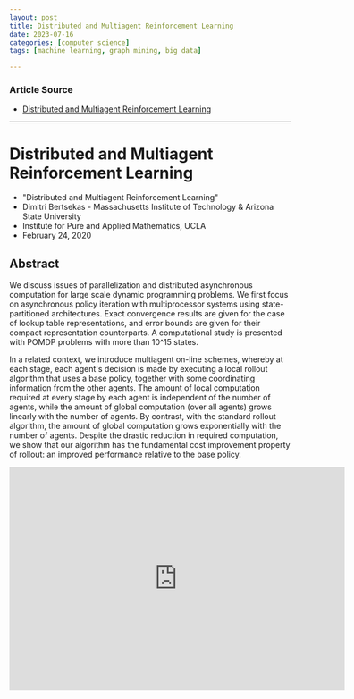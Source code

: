 ```yaml
---
layout: post
title: Distributed and Multiagent Reinforcement Learning  
date: 2023-07-16
categories: [computer science]
tags: [machine learning, graph mining, big data]

---
```


### Article Source

* [Distributed and Multiagent Reinforcement Learning](https://www.youtube.com/watch?v=nTPuL6iVuwU)


---

# Distributed and Multiagent Reinforcement Learning


* "Distributed and Multiagent Reinforcement Learning"
* Dimitri Bertsekas - Massachusetts Institute of Technology & Arizona State University
* Institute for Pure and Applied Mathematics, UCLA
* February 24, 2020

## Abstract
We discuss issues of parallelization and distributed asynchronous computation for large scale dynamic programming problems. We first focus on asynchronous policy iteration with multiprocessor systems using state-partitioned architectures. Exact convergence results are given for the case of lookup table representations, and error bounds are given for their compact representation counterparts. A computational study is presented with POMDP problems with more than 10^15 states.

In a related context, we introduce multiagent on-line schemes, whereby at each stage, each agent's decision is made by executing a local rollout algorithm that uses a base policy, together with some coordinating information from the other agents. The amount of local computation required at every stage by each agent is independent of the number of agents, while the amount of global computation (over all agents) grows linearly with the number of agents. By contrast, with the standard rollout algorithm, the amount of global computation grows exponentially with the number of agents. Despite the drastic reduction in required computation, we show that our algorithm has the fundamental cost improvement property of rollout: an improved performance relative to the base policy.

<iframe width="600" height="400" src="https://www.youtube.com/embed/nTPuL6iVuwU" title="YouTube video player" frameborder="0" allow="accelerometer; autoplay; clipboard-write; encrypted-media; gyroscope; picture-in-picture; web-share" allowfullscreen></iframe>